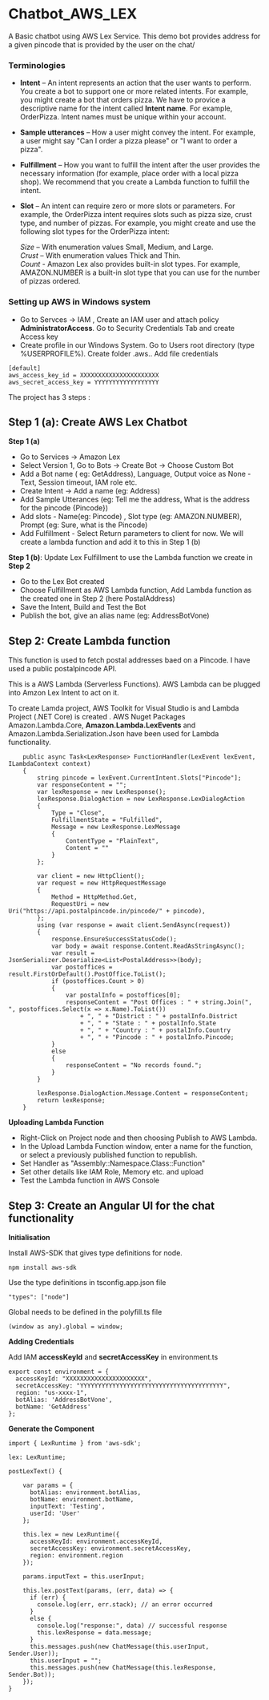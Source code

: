 # Chatbot_AWS_LEX

A Basic chatbot using AWS Lex Service. This demo bot provides address for a given pincode that is provided by the user on the chat/

### Terminologies

- **Intent** – An intent represents an action that the user wants to perform. You create a bot to support one or more related intents. For example, you might create a bot that orders pizza. We have to provice a descriptive name for the intent called **Intent name**. For example, OrderPizza. Intent names must be unique within your account.

- **Sample utterances** – How a user might convey the intent. For example, a user might say "Can I order a pizza please" or "I want to order a pizza".

- **Fulfillment** – How you want to fulfill the intent after the user provides the necessary information (for example, place order with a local pizza shop). We recommend that you create a Lambda function to fulfill the intent.

- **Slot** – An intent can require zero or more slots or parameters. For example, the OrderPizza intent requires slots such as pizza size, crust type, and number of pizzas.
 For example, you might create and use the following slot types for the OrderPizza intent:
 
  _Size_ – With enumeration values Small, Medium, and Large. </br>
  _Crust_ – With enumeration values Thick and Thin.  </br>
  _Count_ - Amazon Lex also provides built-in slot types. For example, AMAZON.NUMBER is a built-in slot type that you can use for the number of pizzas ordered.
  
  
### Setting up AWS in Windows system

 - Go to Servces -> IAM , Create an IAM user and attach policy  **AdministratorAccess**. Go to Security Credentials Tab and create Access key
 - Create profile in our Windows System. Go to Users root directory (type %USERPROFILE%). Create folder .aws.. Add file credentials

```
[default]
aws_access_key_id = XXXXXXXXXXXXXXXXXXXXXX
aws_secret_access_key = YYYYYYYYYYYYYYYYYY
```

The project has 3 steps :

## Step 1 (a): Create AWS Lex Chatbot
  
**Step 1 (a)**

  - Go to Services -> Amazon Lex
  - Select Version 1,  Go to Bots -> Create Bot -> Choose Custom Bot
  - Add a Bot name ( eg: GetAddress), Language, Output voice as None -Text, Session timeout, IAM role etc.
  - Create Intent -> Add a name (eg: Address)
  - Add Sample Utterances (eg: Tell me the address, What is the address for the pincode {Pincode}) 
  - Add slots - Name(eg: Pincode) , Slot type (eg: AMAZON.NUMBER), Prompt (eg: Sure, what is the Pincode)
  - Add Fulfillment - Select Return parameters to client for now. We will create a lambda function and add it to this in Step 1 (b)


**Step 1 (b)**: Update Lex Fulfillment to use the Lambda function we create in **Step 2**

- Go to the Lex Bot created
- Choose Fulfillment as AWS Lambda function, Add Lambda function as the created one in Step 2 (here PostalAddress)
- Save the Intent, Build and Test the Bot
- Publish the bot, give an alias name (eg: AddressBotVone)
  
## Step 2: Create Lambda function 

This function is used to fetch postal addresses baed on a Pincode. I have used a public postalpincode API.

This is a AWS Lambda (Serverless Functions). AWS Lambda can be plugged into Amzon Lex Intent to  act on it.

To create Lamda project,  AWS Toolkit for Visual Studio is  and  Lambda Project (.NET Core) is created . AWS Nuget Packages Amazon.Lambda.Core, **Amazon.Lambda.LexEvents** and Amazon.Lambda.Serialization.Json have been used for Lambda functionality.

        public async Task<LexResponse> FunctionHandler(LexEvent lexEvent, ILambdaContext context)
        {
            string pincode = lexEvent.CurrentIntent.Slots["Pincode"];
            var responseContent = "";
            var lexResponse = new LexResponse();
            lexResponse.DialogAction = new LexResponse.LexDialogAction
            {
                Type = "Close",
                FulfillmentState = "Fulfilled",
                Message = new LexResponse.LexMessage
                {
                    ContentType = "PlainText",
                    Content = ""
                }
            };

            var client = new HttpClient();
            var request = new HttpRequestMessage
            {
                Method = HttpMethod.Get,
                RequestUri = new Uri("https://api.postalpincode.in/pincode/" + pincode),
            };
            using (var response = await client.SendAsync(request))
            {
                response.EnsureSuccessStatusCode();
                var body = await response.Content.ReadAsStringAsync();
                var result = JsonSerializer.Deserialize<List<PostalAddress>>(body);
                var postoffices = result.FirstOrDefault().PostOffice.ToList();
                if (postoffices.Count > 0)
                {
                    var postalInfo = postoffices[0];
                    responseContent = "Post Offices : " + string.Join(", ", postoffices.Select(x => x.Name).ToList())
                        + ", " + "District : " + postalInfo.District
                        + ", " + "State : " + postalInfo.State
                        + ", " + "Country : " + postalInfo.Country
                        + ", " + "Pincode : " + postalInfo.Pincode;
                }
                else
                {
                    responseContent = "No records found.";
                }
            }

            lexResponse.DialogAction.Message.Content = responseContent;
            return lexResponse;
        }
        
**Uploading Lambda Function**

- Right-Click on Project node and then choosing Publish to AWS Lambda.
- In the Upload Lambda Function window, enter a name for the function, or select a previously published function to republish.
- Set Handler as "Assembly::Namespace.Class::Function"
- Set other details like IAM Role, Memory etc. and upload
- Test the Lambda function in AWS Console
        




## Step 3: Create an Angular UI for the chat functionality

**Initialisation**

Install AWS-SDK that gives type definitions for node.

    npm install aws-sdk
    
Use the type definitions in tsconfig.app.json file

    "types": ["node"]
    
 Global needs to be defined in the polyfill.ts file
    
    (window as any).global = window;


**Adding Credentials**

Add IAM **accessKeyId** and **secretAccessKey** in environment.ts

    export const environment = {
      accessKeyId: "XXXXXXXXXXXXXXXXXXXXXX",
      secretAccessKey: "YYYYYYYYYYYYYYYYYYYYYYYYYYYYYYYYYYYYYYYY",
      region: "us-xxxx-1",
      botAlias: 'AddressBotVone', 
      botName: 'GetAddress'
    };

**Generate the Component**

    import { LexRuntime } from 'aws-sdk';
    
    lex: LexRuntime;

    postLexText() {
       
        var params = {
          botAlias: environment.botAlias,
          botName: environment.botName,
          inputText: 'Testing',
          userId: 'User'
        };

        this.lex = new LexRuntime({
          accessKeyId: environment.accessKeyId,
          secretAccessKey: environment.secretAccessKey,
          region: environment.region
        });
        
        params.inputText = this.userInput;
        
        this.lex.postText(params, (err, data) => {
          if (err) {
            console.log(err, err.stack); // an error occurred
          }
          else {
            console.log("response:", data) // successful response
            this.lexResponse = data.message;
          }
          this.messages.push(new ChatMessage(this.userInput, Sender.User));
          this.userInput = "";
          this.messages.push(new ChatMessage(this.lexResponse, Sender.Bot));
        });
    }



